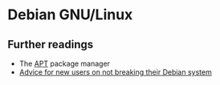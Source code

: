 # Debian GNU/Linux

## Further readings

- The [APT] package manager
- [Advice for new users on not breaking their Debian system]

[apt]: apt.md

[advice for new users on not breaking their debian system]: https://wiki.debian.org/DontBreakDebian
